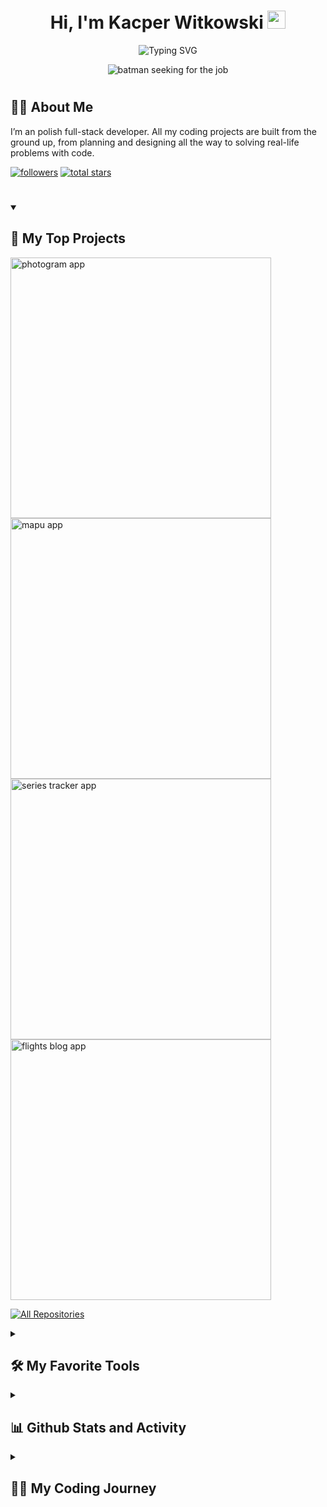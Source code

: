 <h1 align="center">Hi, I'm Kacper Witkowski <img src="https://user-images.githubusercontent.com/64027201/222677187-bca68663-cc71-44a4-939d-c1d8e6ac8ecf.gif" width="29px" alt="waving hand"/></h1>
<p align="center">
<img src="https://readme-typing-svg.demolab.com?font=Fira+Code&size=22&pause=1000&color=FDE311&center=true&width=435&lines=Full-Stack+Web+Developer;Bachelor+of+Computer+Science;3%2B+years+learning+experience;1+year+of+working+experience" alt="Typing SVG" />
</p>

<div align="center">
   <img src="https://user-images.githubusercontent.com/64027201/222559584-78f60f3b-6eb6-4e4d-8197-5f4f22289227.png" alt="batman seeking for the job"/>
</div>

#

<summary><h2>💁‍♂️ About Me</h2></summary>

I’m an polish full-stack developer. All my coding projects are built from the ground up, from planning and designing all the way to solving real-life problems with code.

   <p align="left">
      <a href="https://github.com/kacperwitkowski?tab=followers">
         <img alt="followers" title="Follow me on Github" src="https://custom-icon-badges.demolab.com/github/followers/kacperwitkowski?color=236ad3&labelColor=1155ba&style=for-the-badge&logo=person-add&label=Follow&logoColor=white"/></a>
      <a href="https://github.com/kacperwitkowski?tab=repositories&sort=stargazers">
         <img alt="total stars" title="Total stars on GitHub" src="https://custom-icon-badges.demolab.com/github/stars/kacperwitkowski?color=55960c&style=for-the-badge&labelColor=488207&logo=star"/></a>
   </p>

#

 <details open> 
  <summary><h2>📘 My Top Projects</h2></summary>

<p align="left">
    <a href="https://github.com/kacperwitkowski/Photogram-App"><img width="417" src="https://github-readme-stats.vercel.app/api/pin/?username=kacperwitkowski&repo=Photogram-App&theme=react&bg_color=1F222E&title_color=FDE311&hide_border=true&icon_color=F8D866&show_icons=false" alt="photogram app"></a>
    <a href="https://github.com/kacperwitkowski/MapU-App"><img width="417" src="https://github-readme-stats.vercel.app/api/pin/?username=kacperwitkowski&repo=mapU-App&theme=react&bg_color=1F222E&title_color=FDE311&hide_border=true&icon_color=F8D866&show_icons=false" alt="mapu app"></a>
    <a href="https://github.com/kacperwitkowski/Series-Tracker"><img width="417" src="https://github-readme-stats.vercel.app/api/pin/?username=kacperwitkowski&repo=Series-Tracker&theme=react&bg_color=1F222E&title_color=FDE311&hide_border=true&icon_color=F8D866&show_icons=false" alt="series tracker app"></a>
    <a href="https://github.com/kacperwitkowski/Flights-blog"><img width="417" src="https://github-readme-stats.vercel.app/api/pin/?username=kacperwitkowski&repo=Flights-blog&theme=react&bg_color=1F222E&title_color=FDE311&hide_border=true&icon_color=F8D866&show_icons=false" alt="flights blog app"></a>
  </p>

<a href="https://github.com/kacperwitkowski?tab=repositories&sort=stargazers"><img alt="All Repositories" title="All Repositories" src="https://custom-icon-badges.demolab.com/badge/-Click%20Here%20For%20All%20My%20Repos-1F222E?style=for-the-badge&logoColor=white&logo=repo"/></a>

</details>

<details> 
  <summary><h2>🛠️ My Favorite Tools</h2></summary>

  <h3>👨‍💻 Programming and Markup Languages</h3>
  <p>
  <a href="https://github.com/search?q=user%3Akacperwitkowski+language%3Acss"><img alt="CSS" src="https://img.shields.io/badge/CSS-1572B6.svg?logo=css3&logoColor=white"></a>
  <a href="https://github.com/search?q=user%3Akacperwitkowski+language%3Ahtml"><img alt="HTML" src="https://img.shields.io/badge/HTML-E34F26.svg?logo=html5&logoColor=white"></a>
  <a href="https://github.com/search?q=user%3Akacperwitkowski+language%3Ajavascript"><img alt="JavaScript" src="https://img.shields.io/badge/JavaScript-F7DF1E.svg?logo=javascript&logoColor=black"></a>
  <a href="https://github.com/search?q=user%3ADenverCoder1+language%3Amarkdown"><img alt="Markdown" src="https://img.shields.io/badge/Markdown-000000.svg?logo=markdown&logoColor=white"></a>
  <a href="https://github.com/search?q=user%3Akacperwitkowski+language%3Ajavascript"><img alt="Node.js" src="https://img.shields.io/badge/Node.js-43853D.svg?logo=node.js&logoColor=white"></a>
  <a href="https://github.com/search?q=user%3Akacperwitkowski+language%3AtypeScript"><img alt="TypeScript" src="https://img.shields.io/badge/TypeScript-007ACC.svg?logo=typescript&logoColor=white"></a>
  </p>
    <h3>🧰 Frameworks and Libraries</h3>
  <p>
  <a href="#"><img alt="Arduino" src="https://img.shields.io/badge/-Arduino-00979D?logo=Arduino&logoColor=white"></a>
      <a href="#"><img alt="Express.js" src="https://img.shields.io/badge/Express.js-404d59.svg?logo=express&logoColor=white"></a>
      <a href="#"><img alt="JWT" src="https://img.shields.io/badge/JWT-2EDAFF.svg?logo=jsonwebtokens&logoColor=D22B2B"></a>
      <a href="#"><img alt="Material Design" src="https://img.shields.io/badge/Material%20Design-0081CB.svg?logo=material-design&logoColor=white"></a>
      <a href="#"><img alt="Next JS" src="https://custom-icon-badges.demolab.com/badge/Nextjs-FFFFFF.svg?logo=nextjs&logoColor=white"></a>
      <a href="#"><img alt="React" src="https://img.shields.io/badge/React-20232a.svg?logo=react&logoColor=%2361DAFB"></a>
      <a href="#"><img alt="Redux" src="https://img.shields.io/badge/Redux-purple.svg?logo=redux&logoColor=white"></a>
      <a href="#"><img alt="Sanity" src="https://custom-icon-badges.demolab.com/badge/Sanity-FFFFFF.svg?logo=sanityCMS"></a>
      <a href="#"><img alt="Sass" src="https://img.shields.io/badge/Sass-CD6799.svg?logo=sass&logoColor=white"></a>
      <a href="#"><img alt="Socket.io" src="https://img.shields.io/badge/SocketIO-white.svg?logo=socketdotio&logoColor=black"></a>
      <a href="#"><img alt="TailwindCSS" src="https://img.shields.io/badge/Tailwindcss-white.svg?logo=tailwindcss&logoColor=67E8F9"></a>
  </p>
    <h3>🗄️ Databases and Cloud Hosting</h3>
  <p>
      <a href="#"><img alt="Firebase" src="https://custom-icon-badges.demolab.com/badge/Firebase-orange.svg?logo=firebase&logoColor=white"></a>
      <a href="#"><img alt="GitHub Pages" src="https://img.shields.io/badge/GitHub%20Pages-327FC7.svg?logo=github&logoColor=white"></a>
      <a href="#"><img alt="Heroku" src="https://img.shields.io/badge/Heroku-430098.svg?logo=heroku&logoColor=white"></a>
      <a href="#"><img alt="MongoDB" src ="https://img.shields.io/badge/MongoDB-4ea94b.svg?logo=mongodb&logoColor=white"></a>
      <a href="#"><img alt="Render" src="https://img.shields.io/badge/Render-00979D.svg?logo=render&logoColor=white"></a>
      <a href="#"><img alt="Vercel" src="https://img.shields.io/badge/Vercel-000000.svg?logo=vercel&logoColor=white"></a>
  </p>
    <h3>💻 Software and Tools</h3>
  <p>
      <a href="#"><img alt="Git" src="https://img.shields.io/badge/Git-F05033.svg?logo=git&logoColor=white"></a>
      <a href="#"><img alt="GitHub Desktop" src="https://img.shields.io/badge/GitHub%20Desktop-8034A9.svg?logo=github&logoColor=white"></a>
      <a href="#"><img alt="Jupyter" src="https://img.shields.io/badge/Jupyter-F37626.svg?logo=Jupyter&logoColor=white"></a>
      <a href="#"><img alt="NPM" src="https://img.shields.io/badge/NPM-D22B2B.svg?logo=npm&logoColor=white"></a>
      <a href="#"><img alt="Postman" src="https://img.shields.io/badge/Postman-FF6C37?logo=postman&logoColor=white"></a>
      <a href="#"><img alt="Stack Overflow" src="https://img.shields.io/badge/-Stack%20Overflow-FE7A16?logo=stack-overflow&logoColor=white"></a>
      <a href="#"><img alt="Visual Studio Code" src="https://img.shields.io/badge/Visual%20Studio%20Code-0078d7.svg?logo=visual-studio-code&logoColor=white"></a>
  </p>
  </details>

<details> 
  <summary><h2>📊 Github Stats and Activity</h2></summary>
 <h3>💻 GitHub Profile Stats</h3>
   <a href="https://github.com/anuraghazra/github-readme-stats"><img alt="Kacper Witkowski's Github Stats" src="https://denvercoder1-github-readme-stats.vercel.app/api/?username=kacperwitkowski&show_icons=true&include_all_commits=true&count_private=true&theme=react&hide_border=true&bg_color=1F222E&title_color=FDE311&icon_color=F8D866" height="192px"/></a>
  <a href="https://github.com/anuraghazra/github-readme-stats"><img alt="Kacper Witkowski's Top Languages" src="https://denvercoder1-github-readme-stats.vercel.app/api/top-langs/?username=kacperwitkowski&langs_count=8&layout=compact&theme=react&hide_border=true&bg_color=1F222E&title_color=FDE311&icon_color=F8D866&hide=Jupyter%20Notebook,Roff" height="192px"/></a>
  <br/>

<b>Note:</b> Top languages is only a metric of the languages my public code consists of and doesn't reflect experience or skill level.

  </details>

<details>
 <summary><h2>👨‍💻 My Coding Journey</h2></summary>
  description

[website]: TBD
